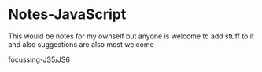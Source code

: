 # Notes-JavaScript

This would be notes for my ownself but anyone is welcome to add stuff to it and also suggestions are also most welcome

focussing-JS5/JS6
